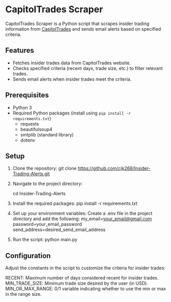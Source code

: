 # CapitolTrades Scraper

CapitolTrades Scraper is a Python script that scrapes insider trading information from [CapitolTrades](https://www.capitoltrades.com/) and sends email alerts based on specified criteria.

## Features

- Fetches insider trades data from CapitolTrades website.
- Checks specified criteria (recent days, trade size, etc.) to filter relevant trades.
- Sends email alerts when insider trades meet the criteria.

## Prerequisites

- Python 3
- Required Python packages (install using `pip install -r requirements.txt`)
  - requests
  - beautifulsoup4
  - smtplib (standard library)
  - dotenv

## Setup

1. Clone the repository:
   git clone https://github.com/cjk268/Insider-Trading-Alerts.git

2. Navigate to the project directory:

    cd Insider-Trading-Alerts

3. Install the required packages:
    pip install -r requirements.txt

4. Set up your environment variables:
    Create a .env file in the project directory and add the following:
    my_email=your_email@gmail.com
    password=your_email_password
    send_address=desired_send_email_address

5. Run the script:
    python main.py

## Configuration
Adjust the constants in the script to customize the criteria for insider trades:

RECENT: Maximum number of days considered recent for insider trades.
MIN_TRADE_SIZE: Minimum trade size desired by the user (in USD).
MIN_OR_MAX_RANGE: 0/1 variable indicating whether to use the min or max in the range size.
